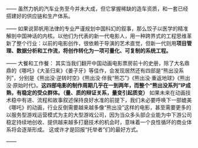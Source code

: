 ——
虽然力帆的汽车业务至今并未大成，但它掌握稀缺的造车资质，和一套已经搭建好的供应链和生产体系。

——
如果说郭帆用法律的专业严谨规划中国科幻的叙事，那么饺子以医学的精准解剖中国神话的内核。以他们为代表的新一代电影人，用一种跨界式的工程思维革新了整个行业：以前的电影创作，很依赖于导演的艺术直觉，但新一代则用**项目管理、数据分析和工作流，将创作转化为一项可量化、可复制的系统工程。**

——
大餐和工作餐：
其实当我们翻开中国动画电影票房前十的史册，除了大名鼎鼎的《哪吒》《大圣归来》《姜子牙》等佳作，会发现居然还有四部是“熊出没系列”，分别是《熊出没·逆转时空》《熊出没·伴我“熊芯”》《熊出没·重返地球》《熊出没·原始时代》。**这四部电影的制作周期几乎在一到两年，而整个“熊出没系列”IP成熟，有稳定的受众群体。（量、质的辩证关系，量变引起质变）**
如果未来在动画技术稳中有进、流程和故事叙述保持良好水准的前提下，我们未必要呼唤下一部媲美《哪吒》的动画，行业反倒需要越来越多像“熊出没”这样的电影，甚至需要更多的以服务型游戏运营模式为主的大型游戏公司，因为当众多头部企业能为中下游公司稳定持续地创收、提供越来越多打磨技术的机会时，意味着一个良性循环的商业体系将会逐渐形成。
这或许才是回报“托举者”们的最好方式。

——

